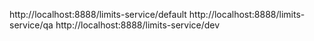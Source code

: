 http://localhost:8888/limits-service/default
http://localhost:8888/limits-service/qa
http://localhost:8888/limits-service/dev